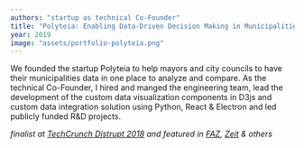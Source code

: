 ```yaml
---
authors: "startup as technical Co-Founder"
title: "Polyteia: Enabling Data-Driven Decision Making in Municipalities"
year: 2019
image: "assets/portfolio-polyteia.png"
---
```


We founded the startup Polyteia to help mayors and city councils to have their municipalities data in one place to analyze and compare. As the technical Co-Founder, I hired and manged the engineering team, lead the development of the custom data visualization components in D3js and custom data integration solution using Python, React & Electron and led publicly funded R&D projects.

*finalist at [TechCrunch Distrupt 2018](https://techcrunch.com/2018/11/29/polyteia-battlefield-berlin/) and featured in [FAZ](https://www.faz.net/aktuell/wirtschaft/digitec/digitale-stadtverwaltung-dieses-start-up-macht-beamte-zu-datenfreaks-15917518.html), [Zeit](https://www.zeit.de/campus/2019/03/polyteia-start-up-akten-digitalisierung-oeffentliche-verwaltung) & others*